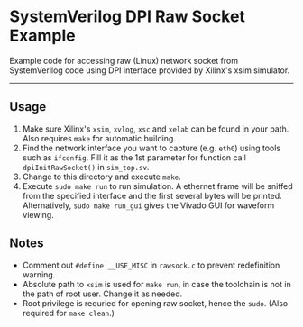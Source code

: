 # SystemVerilog DPI Raw Socket Example

Example code for accessing raw (Linux) network socket from 
SystemVerilog code using DPI interface provided by Xilinx's 
xsim simulator.

----

## Usage
1. Make sure Xilinx's `xsim`, `xvlog`, `xsc` and `xelab` can be 
found in your path. Also requires `make` for automatic building.
2. Find the network interface you want to capture (e.g. `eth0`) 
using tools such as `ifconfig`. Fill it as the 1st parameter for 
function call `dpiInitRawSocket()` in `sim_top.sv`.
3. Change to this directory and execute `make`.
4. Execute `sudo make run` to run simulation. A ethernet frame 
will be sniffed from the specified interface and the first several 
bytes will be printed. Alternatively, `sudo make run_gui` gives 
the Vivado GUI for waveform viewing.

## Notes
- Comment out `#define __USE_MISC` in `rawsock.c` to prevent 
redefinition warning.
- Absolute path to `xsim` is used for `make run`, in case the 
toolchain is not in the path of root user. Change it as needed.
- Root privilege is requried for opening raw socket, hence the 
`sudo`. (Also required for `make clean`.)